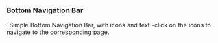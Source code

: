 ### Bottom Navigation Bar ###

-Simple Bottom Navigation Bar, with icons and text
-click on the icons to navigate to the corresponding page.
